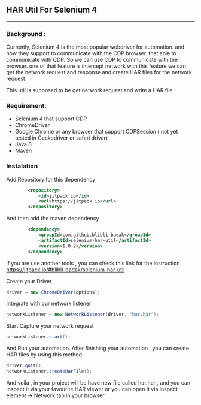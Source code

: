 ## HAR Util For Selenium 4

----
### Background : 
Currently, Selenium 4 is the most popular webdriver for automation. and now they support to communicate with the CDP browser. that able to communicate with CDP.
So we can use CDP to communicate with the browser. one of that feature is intercept network
with this feature we can get the network request and response and create HAR files for the network request.

This util is supposed to be get network request and write a HAR file.

### Requirement:
- Selenium 4 that support CDP 
- ChromeDriver
- Google Chrome or any browser that support CDPSession ( not yet tested in Geckodriver or safari driver)
- Java 8
- Maven

### Instalation

Add Repository for this dependency
```xml
        <repository>
            <id>jitpack.io</id>
            <url>https://jitpack.io</url>
        </repository>
```

And then add the maven dependency
```xml
        <dependency>
            <groupId>com.github.blibli-badak</groupId>
            <artifactId>selenium-har-util</artifactId>
            <version>1.0.2</version>
        </dependency>
```

if you are use another tools , you can check this link for the instruction https://jitpack.io/#blibli-badak/selenium-har-util 


Create your Driver
```java
driver = new ChromeDriver(options);
```
Integrate with our network listener
```java
networkListener = new NetworkListener(driver, "har.har");
```
Start Capture your network request
```java
networkListener.start();
```
And Run your automation.
After finishing your automation , you can create HAR files by using this method

```java
driver.quit();
networkListener.createHarFile();
```

And voila , in your project will be have new file called har.har , and you can inspect it via your favourite HAR viewer or you can open it via inspect element -> Network tab in your browser